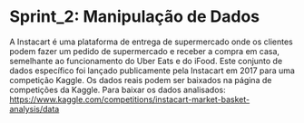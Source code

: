 # Sprint_2: Manipulação de Dados
A Instacart é uma plataforma de entrega de supermercado onde os clientes podem fazer um pedido de supermercado e receber a compra em casa, semelhante ao funcionamento do Uber Eats e do iFood. Este conjunto de dados específico foi lançado publicamente pela Instacart em 2017 para uma competição Kaggle. Os dados reais podem ser baixados na página de competições da Kaggle. 
Para baixar os dados analisados: https://www.kaggle.com/competitions/instacart-market-basket-analysis/data
